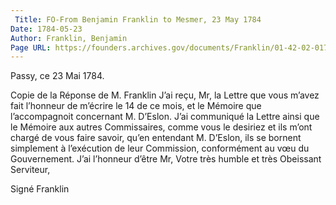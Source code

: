 ```yaml
---
 Title: FO-From Benjamin Franklin to Mesmer, 23 May 1784
Date: 1784-05-23
Author: Franklin, Benjamin
Page URL: https://founders.archives.gov/documents/Franklin/01-42-02-0173
---
```



Passy, ce 23 Mai 1784.


Copie de la Réponse de M. Franklin
J’ai reçu, Mr, la Lettre que vous m’avez fait l’honneur de m’écrire le 14 de ce mois, et le Mémoire que l’accompagnoit concernant M. D’Eslon. J’ai communiqué la Lettre ainsi que le Mémoire aux autres Commissaires, comme vous le desiriez et ils m’ont chargé de vous faire savoir, qu’en entendant M. D’Eslon, ils se bornent simplement à l’exécution de leur Commission, conformément au vœu du Gouvernement.
J’ai l’honneur d’être Mr, Votre très humble et très Obeissant Serviteur,

Signé Franklin




